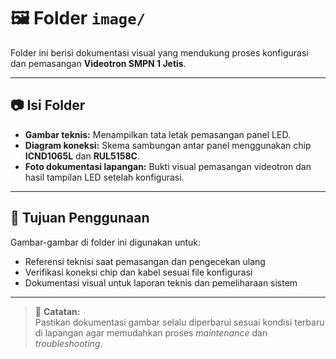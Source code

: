 # 🖼️ Folder `image/`

Folder ini berisi dokumentasi visual yang mendukung proses konfigurasi dan pemasangan **Videotron SMPN 1 Jetis**.

---

## 📷 Isi Folder

- **Gambar teknis:** Menampilkan tata letak pemasangan panel LED.
- **Diagram koneksi:** Skema sambungan antar panel menggunakan chip **ICND1065L** dan **RUL5158C**.
- **Foto dokumentasi lapangan:** Bukti visual pemasangan videotron dan hasil tampilan LED setelah konfigurasi.

---

## 🎯 Tujuan Penggunaan

Gambar-gambar di folder ini digunakan untuk:

- Referensi teknisi saat pemasangan dan pengecekan ulang
- Verifikasi koneksi chip dan kabel sesuai file konfigurasi
- Dokumentasi visual untuk laporan teknis dan pemeliharaan sistem

---

> 📝 **Catatan:**  
> Pastikan dokumentasi gambar selalu diperbarui sesuai kondisi terbaru di lapangan agar memudahkan proses _maintenance_ dan _troubleshooting_.
